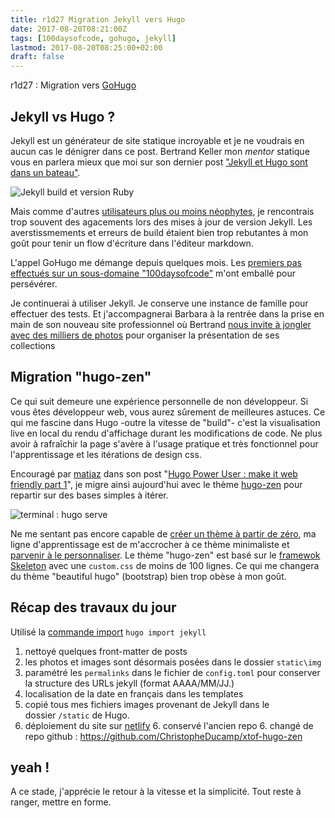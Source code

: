 ```yaml
---
title: r1d27 Migration Jekyll vers Hugo
date: 2017-08-20T08:21:00Z
tags: [100daysofcode, gohugo, jekyll]
lastmod: 2017-08-20T08:25:00+02:00
draft: false
---
```


r1d27 : Migration vers [GoHugo](https://gohugo.io/)

## Jekyll vs Hugo ?

Jekyll est un générateur de site statique incroyable et je ne voudrais en aucun cas le dénigrer dans ce post. Bertrand Keller mon *mentor* statique vous en parlera mieux que moi sur son dernier post ["Jekyll et Hugo sont dans un bateau"](https://bertrandkeller.info/2017/07/03/jekyll-hugo-sont-bateau/). 

![Jekyll build et version Ruby](https://monosnap.com/file/kXoJF1LsSSFVsjamdrTw37klKqc7C4.png)

Mais comme d'autres [utilisateurs plus ou moins néophytes](https://jamstatic.fr/2017/06/07/migration-de-jekyll-a-hugo/), je rencontrais trop souvent des agacements lors des mises à jour de version Jekyll. Les averstissmements et erreurs de build étaient bien trop rebutantes à mon goût pour tenir un flow d'écriture dans l'éditeur markdown.

L'appel GoHugo me démange depuis quelques mois. Les [premiers pas effectués sur un sous-domaine "100daysofcode"](https://100daysofcode.christopheducamp.com/page/thanks) m'ont emballé pour persévérer.

Je continuerai à utiliser Jekyll. Je conserve une instance de famille pour effectuer des tests. Et j'accompagnerai Barbara à la rentrée dans la prise en main de son nouveau site professionnel où Bertrand [nous invite à jongler avec des milliers de photos](http://jekyll-for-craftman.netlify.com/) pour organiser la présentation de ses collections


## Migration "hugo-zen"

Ce qui suit demeure une expérience personnelle de non développeur. Si vous êtes développeur web, vous aurez sûrement de meilleures astuces. Ce qui me fascine dans Hugo -outre la vitesse de "build"- c'est la visualisation live en local du rendu d'affichage durant les modifications de code. Ne plus avoir à rafraîchir la page s'avère à l'usage pratique et très fonctionnel pour l'apprentissage et les itérations de design css.

Encouragé par [matjaz](https://matjaz.it/) dans son post "[Hugo Power User : make it web friendly part 1](https://matjaz.it/hugo-power-user-make-it-web-friendly-1/)", je migre ainsi aujourd'hui avec le thème [hugo-zen](https://github.com/rakuishi/hugo-zen) pour repartir sur des bases simples à itérer.

![terminal : hugo serve](/img/migration-gohugo/hugo-zen-hugo-serve.png)

Ne me sentant pas encore capable de [créer un thème à partir de zéro](https://gohugo.io/categories/themes), ma ligne d'apprentissage est de m'accrocher à ce thème minimaliste et [parvenir à le personnaliser](https://gohugo.io/categories/themes). Le thème "hugo-zen" est basé sur le [framewok Skeleton](http://getskeleton.com/) avec une `custom.css` de moins de 100 lignes. Ce qui me changera du thème "beautiful hugo" (bootstrap) bien trop obèse à mon goût.

## Récap des travaux du jour 

Utilisé la [commande import](https://gohugo.io/commands/hugo_import_jekyll/) `hugo import jekyll`

1. nettoyé quelques front-matter de posts 
2. les photos et images sont désormais posées dans le dossier `static\img`
2. paramétré les `permalinks` dans le fichier de `config.toml` pour conserver la structure des URLs jekyll (format AAAA/MM/JJ.)
3. localisation de la date en français dans les templates 
4. copié tous mes fichiers images provenant de Jekyll dans le dossier `/static` de Hugo.
5. déploiement du site sur [netlify](https://www.netlify.com/)
	6. conservé l'ancien repo
	6. changé de repo github : <https://github.com/ChristopheDucamp/xtof-hugo-zen>

## yeah !

A ce stade, j'apprécie le retour à la vitesse et la simplicité. Tout reste à ranger, mettre en forme.

  





